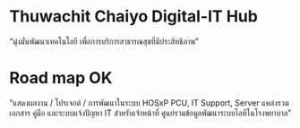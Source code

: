 # Thuwachit Chaiyo Digital-IT Hub
“มุ่งมั่นพัฒนาเทคโนโลยี เพื่อการบริการสาธารณสุขที่มีประสิทธิภาพ”
# Road map OK
“แสดงผลงาน / โปรเจกต์ / การพัฒนาในระบบ HOSxP PCU, IT Support, Server
แหล่งรวมเอกสาร คู่มือ และระบบแจ้งปัญหา IT สำหรับเจ้าหน้าที่ ศูนย์รวมข้อมูลพัฒนาระบบไอทีในโรงพยาบาล”

